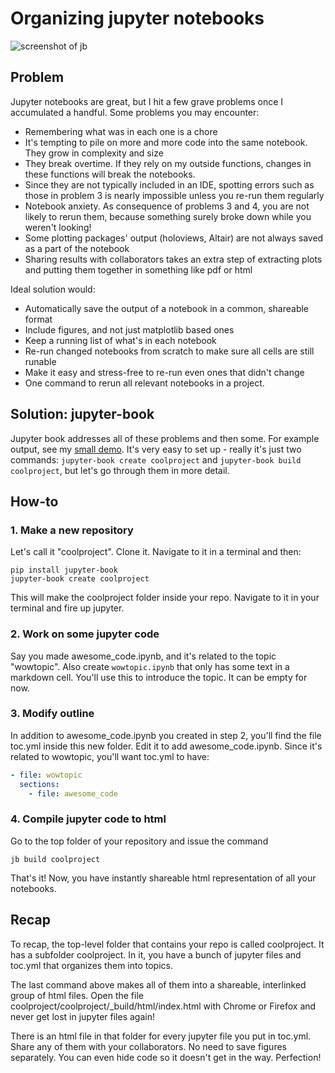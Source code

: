 # Organizing jupyter notebooks
![screenshot of jb](dev.png)
## Problem
Jupyter notebooks are great, but I hit a few grave problems once I accumulated a handful.
Some problems you may encounter:

- Remembering what was in each one is a chore
- It's tempting to pile on more and more code into the same notebook. They grow in complexity and size
- They break overtime. If they rely on my outside functions, changes in these functions will break the notebooks.
-  Since they are not typically included in an IDE, spotting errors such as those in problem 3 is nearly impossible unless you re-run them regularly
-  Notebook anxiety. As consequence of problems 3 and 4, you are not likely to rerun them, because something surely broke down while you weren't looking!
-  Some plotting packages' output (holoviews, Altair) are not always saved as a part of the notebook
-  Sharing results with collaborators takes an extra step of extracting plots and putting them together in something like pdf or html

Ideal solution would:

- Automatically save the output of a notebook in a common, shareable format
- Include figures, and not just matplotlib based ones
- Keep a running list of what's in each notebook
- Re-run changed notebooks from scratch to make sure all cells are still runable
- Make it easy and stress-free to re-run even ones that didn't change
- One command to rerun all relevant notebooks in a project.

## Solution: jupyter-book

Jupyter book addresses all of these problems and then some.
For example output, see my [small demo](https://mmyros-project-chirp.netlify.app/). It's very easy to set up - really it's just two commands: 
`jupyter-book create coolproject` and `jupyter-book build coolproject`, but let's go through them in more detail.

## How-to

### 1. Make a new repository 
Let's call it "coolproject". Clone it. Navigate to it in a terminal and then:
```console
pip install jupyter-book
jupyter-book create coolproject
```
This will make the coolproject folder inside your repo. Navigate to it in your terminal and fire up jupyter.

### 2. Work on some jupyter code
Say you made awesome_code.ipynb, and it's related to the topic "wowtopic". Also create `wowtopic.ipynb` that only has some text in a markdown cell. You'll use this to introduce the topic. It can be empty for now.

### 3. Modify outline
In addition to awesome_code.ipynb you created in step 2, you'll find the file toc.yml inside this new folder. Edit it to add awesome_code.ipynb. Since it's related to wowtopic, you'll want toc.yml to have:
```yml
- file: wowtopic
  sections:
    - file: awesome_code
```
### 4. Compile jupyter code to html
Go to the top folder of your repository and issue the command

```console 
jb build coolproject
``` 

That's it! Now, you have instantly shareable html representation of all your notebooks.

## Recap
To recap, the top-level folder that contains your repo is called coolproject. It has a subfolder coolproject. In it, you have a bunch of jupyter files and toc.yml that organizes them into topics.

The last command above makes all of them into a shareable, interlinked group of html files. Open the file coolproject/coolproject/_build/html/index.html with Chrome or Firefox and never get lost in jupyter files again!

There is an html file in that folder for every jupyter file you put in toc.yml. Share any of them with your collaborators. No need to save figures separately. You can even hide code so it doesn't get in the way. Perfection!
